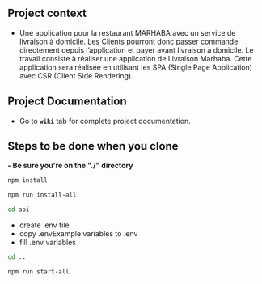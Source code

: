 ## Project context 
- Une application pour la restaurant MARHABA avec un service de livraison à domicile. Les Clients pourront donc passer commande directement depuis l’application et payer avant livraison à domicile. Le travail consiste à réaliser une application de Livraison Marhaba. Cette application sera réalisée en utilisant les SPA (Single Page Application) avec CSR (Client Side Rendering).

## Project Documentation
- Go to **`wiki`** tab for complete project documentation.

## Steps to be done when you clone

**- Be sure you're on the "./" directory**
```sh
npm install
```
```sh
npm run install-all 
```
```sh
cd api
```

* create .env file
* copy .envExample variables to .env
* fill .env variables

```sh
cd ..
```
```sh
npm run start-all
```
